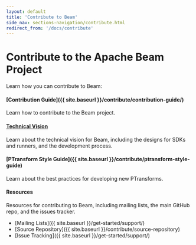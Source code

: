 ```yaml
---
layout: default
title: 'Contribute to Beam'
side_nav: sections-navigation/contribute.html
redirect_from: '/docs/contribute'
---
```


# Contribute to the Apache Beam Project

Learn how you can contribute to Beam:

#### [Contribution Guide]({{ site.baseurl }}/contribute/contribution-guide/)
Learn how to contribute to the Beam project.

#### [Technical Vision](https://goo.gl/nk5OM0)
Learn about the technical vision for Beam, including the designs for SDKs and runners, and the development process.

#### [PTransform Style Guide]({{ site.baseurl }}/contribute/ptransform-style-guide)
Learn about the best practices for developing new PTransforms.

#### Resources
Resources for contributing to Beam, including mailing lists, the main GitHub repo, and the issues tracker.

* [Mailing Lists]({{ site.baseurl }}/get-started/support/)
* [Source Repository]({{ site.baseurl }}/contribute/source-repository)
* [Issue Tracking]({{ site.baseurl }}/get-started/support/)
